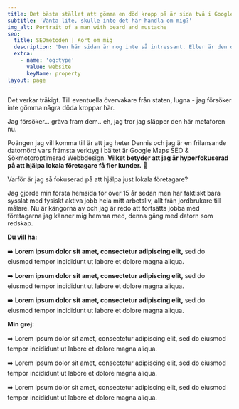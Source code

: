 ```yaml
---
title: Det bästa stället att gömma en död kropp på är sida två i Google.
subtitle: 'Vänta lite, skulle inte det här handla om mig?'
img_alt: Portrait of a man with beard and mustache
seo:
  title: SEOmetoden | Kort om mig
  description: 'Den här sidan är nog inte så intressant. Eller är den det? '
  extra:
    - name: 'og:type'
      value: website
      keyName: property
layout: page
---
```

Det verkar tråkigt. Till eventuella övervakare från staten, lugna - jag försöker inte gömma några döda kroppar här.

Jag försöker... gräva fram dem.. eh, jag tror jag släpper den här metaforen nu.

Poängen jag vill komma till är att jag heter Dennis och jag är en frilansande datornörd vars främsta verktyg i bältet är Google Maps SEO & Sökmotoroptimerad Webbdesign. **Vilket betyder att
jag är hyperfokuserad på att hjälpa lokala företagare få fler kunder.** :rocket:

Varför är jag så fokuserad på att hjälpa just lokala företagare?

Jag gjorde min första hemsida för över 15 år sedan men har faktiskt bara sysslat med fysiskt aktiva jobb hela mitt arbetsliv, allt från jordbrukare till målare. Nu är kängorna av och jag är redo att fortsätta jobba med företagarna jag känner mig hemma med, denna gång med datorn som redskap.

**Du vill ha:**

:arrow_right: **Lorem ipsum dolor sit amet, consectetur adipiscing elit,** sed do eiusmod tempor incididunt ut labore et dolore magna aliqua.

:arrow_right: **Lorem ipsum dolor sit amet, consectetur adipiscing elit,** sed do eiusmod tempor incididunt ut labore et dolore magna aliqua.

:arrow_right: **Lorem ipsum dolor sit amet, consectetur adipiscing elit,** sed do eiusmod tempor incididunt ut labore et dolore magna aliqua.

**Min grej:**

:arrow_right: Lorem ipsum dolor sit amet, consectetur adipiscing elit, sed do eiusmod tempor incididunt ut labore et dolore magna aliqua.

:arrow_right: Lorem ipsum dolor sit amet, consectetur adipiscing elit, sed do eiusmod tempor incididunt ut labore et dolore magna aliqua.

:arrow_right: Lorem ipsum dolor sit amet, consectetur adipiscing elit, sed do eiusmod tempor incididunt ut labore et dolore magna aliqua.
